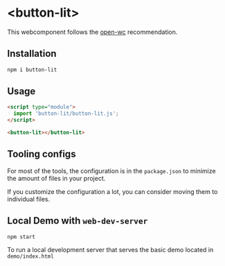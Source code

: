 # \<button-lit>

This webcomponent follows the [open-wc](https://github.com/open-wc/open-wc) recommendation.

## Installation

```bash
npm i button-lit
```

## Usage

```html
<script type="module">
  import 'button-lit/button-lit.js';
</script>

<button-lit></button-lit>
```



## Tooling configs

For most of the tools, the configuration is in the `package.json` to minimize the amount of files in your project.

If you customize the configuration a lot, you can consider moving them to individual files.

## Local Demo with `web-dev-server`

```bash
npm start
```

To run a local development server that serves the basic demo located in `demo/index.html`
